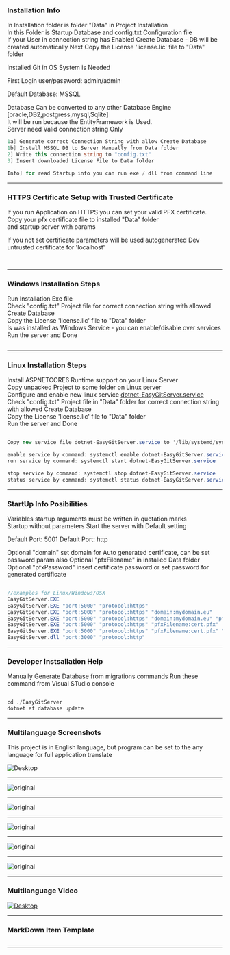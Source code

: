 
### Installation Info
In Installation folder is folder "Data" in Project Installation   
In this Folder is Startup Database and config.txt Configuration file    
If your User in connection string has Enabled Create Database - DB will be created automatically
Next Copy the License 'license.lic' file to "Data" folder   

Installed Git in OS System is Needed

First Login user/password: admin/admin

Default Database: MSSQL

Database Can be converted to any other Database Engine [oracle,DB2,postgress,mysql,Sqlite]   
It will be run because the EntityFramework is Used.   
Server need Valid connection string Only   

```cs
1a] Generate correct Connection String with allow Create Database 
1b] Install MSSQL DB to Server Manually from Data folder 
2] Write this connection string to "config.txt"   
3] Insert downloaded License File to Data folder

Info] for read Startup info you can run exe / dll from command line 
```

---   
### HTTPS Certificate Setup with Trusted Certificate   
If you run Application on HTTPS you can set your valid PFX certificate.   
Copy your pfx certificate file to installed "Data" folder   
and startup server with params

If you not set certificate parameters will be used autogenerated Dev untrusted certificate for 'localhost'

```cs   
  
```   



--- 
### Windows Installation Steps
Run Installation Exe file   
Check "config.txt" Project file for correct connection string with allowed Create Database  
Copy the License 'license.lic' file to "Data" folder   
Is was installed as Windows Service - you can enable/disable over services   
Run the server and Done   

```cs
```

--- 
### Linux Installation Steps
Install ASPNETCORE6 Runtime support on your Linux Server   
Copy unpacked Project to some folder on Linux server   
Configure and enable new linux service [dotnet-EasyGitServer.service](./dotnet-EasyGitServer.service)      
Check "config.txt" Project file in "Data" folder for correct connection string with allowed Create Database  
Copy the License 'license.lic' file to "Data" folder   
Run the server and Done    


```cs

Copy new service file dotnet-EasyGitServer.service to '/lib/systemd/system' Linux server folder   

enable service by command: systemctl enable dotnet-EasyGitServer.service
run service by command: systemctl start dotnet-EasyGitServer.service

stop service by command: systemctl stop dotnet-EasyGitServer.service
status service by command: systemctl status dotnet-EasyGitServer.service
```


--- 

### StartUp Info Posibilities
Variables startup arguments must be written in quotation marks   
Startup without parameters Start the server with Default setting    

Default Port: 5001
Default Port: http

Optional "domain" set domain for Auto generated certificate, can be set password param also
Optional "pfxFilename" in installed Data folder
Optional "pfxPassword" insert certificate password or set password for generated certificate

```cs

//examples for Linux/Windows/OSX
EasyGitServer.EXE
EasyGitServer.EXE "port:5000" "protocol:https"
EasyGitServer.EXE "port:5000" "protocol:https" "domain:mydomain.eu"
EasyGitServer.EXE "port:5000" "protocol:https" "domain:mydomain.eu" "pfxPassword:password"
EasyGitServer.EXE "port:5000" "protocol:https" "pfxFilename:cert.pfx"
EasyGitServer.EXE "port:5000" "protocol:https" "pfxFilename:cert.pfx" "pfxPassword:password"
EasyGitServer.dll "port:3000" "protocol:http"

```

---

### Developer Instsallation Help  

Manually Generate Database from migrations commands 
Run these command from Visual STudio console

```cs

cd ./EasyGitServer
dotnet ef database update

```

---  

### Multilanguage Screenshots  
This project is in English language, 
but program can be set to the any language for full application translate

<div>
    <img src="../Gallery/images/AutomaticDatabase.png" title="Desktop">
    <hr>
    <img src="../Gallery/images/Repository.png" title="original">
    <hr>
    <img src="../Gallery/images/RepositoryUploaded.png" title="original">
    <hr>
    <img src="../Gallery/images/publicAccess.png" title="original">
    <hr>
    <img src="../Gallery/images/SavingToInstalledFolder.png" title="original">
    <hr>
    <img src="../Gallery/images/TranslationContent.png" title="original">
</div>

---

### Multilanguage Video 

[![Desktop](../Gallery/images/EasyGitServer.png)](../Gallery/images/MultilingualGitServer.mp4) 

---

### MarkDown Item Template  
```cs

```

---
